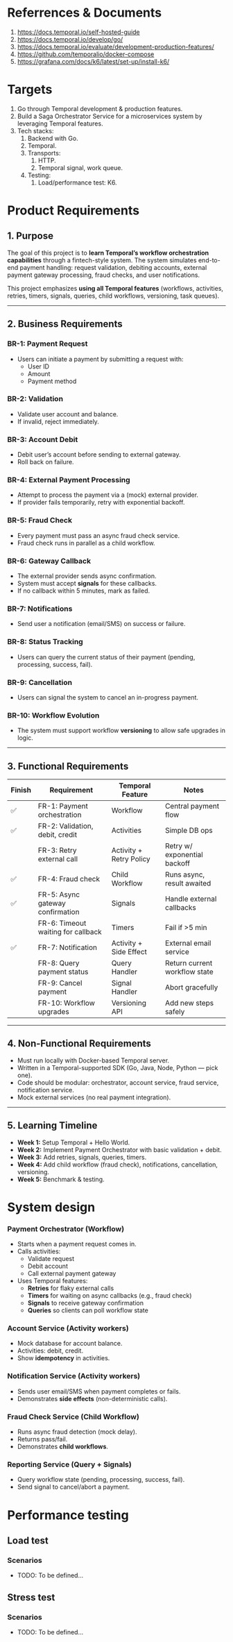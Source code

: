 # Referrences & Documents

1. https://docs.temporal.io/self-hosted-guide
2. https://docs.temporal.io/develop/go/
3. https://docs.temporal.io/evaluate/development-production-features/
4. https://github.com/temporalio/docker-compose
5. https://grafana.com/docs/k6/latest/set-up/install-k6/

# Targets

1. Go through Temporal development & production features.
2. Build a Saga Orchestrator Service for a microservices system by leveraging Temporal features.
3. Tech stacks:
   1. Backend with Go.
   2. Temporal.
   3. Transports:
      1. HTTP.
      2. Temporal signal, work queue.
   4. Testing:
      1. Load/performance test: K6.

# Product Requirements

## 1. Purpose

The goal of this project is to **learn Temporal’s workflow orchestration capabilities** through a fintech-style system. The system simulates end-to-end payment handling: request validation, debiting accounts, external payment gateway processing, fraud checks, and user notifications.

This project emphasizes **using all Temporal features** (workflows, activities, retries, timers, signals, queries, child workflows, versioning, task queues).

---

## 2. Business Requirements

### BR-1: Payment Request

- Users can initiate a payment by submitting a request with:
  - User ID
  - Amount
  - Payment method

### BR-2: Validation

- Validate user account and balance.
- If invalid, reject immediately.

### BR-3: Account Debit

- Debit user’s account before sending to external gateway.
- Roll back on failure.

### BR-4: External Payment Processing

- Attempt to process the payment via a (mock) external provider.
- If provider fails temporarily, retry with exponential backoff.

### BR-5: Fraud Check

- Every payment must pass an async fraud check service.
- Fraud check runs in parallel as a child workflow.

### BR-6: Gateway Callback

- The external provider sends async confirmation.
- System must accept **signals** for these callbacks.
- If no callback within 5 minutes, mark as failed.

### BR-7: Notifications

- Send user a notification (email/SMS) on success or failure.

### BR-8: Status Tracking

- Users can query the current status of their payment (pending, processing, success, fail).

### BR-9: Cancellation

- Users can signal the system to cancel an in-progress payment.

### BR-10: Workflow Evolution

- The system must support workflow **versioning** to allow safe upgrades in logic.

---

## 3. Functional Requirements

| Finish | Requirement                        | Temporal Feature        | Notes                         |
| ------ | ---------------------------------- | ----------------------- | ----------------------------- |
| ✅     | FR-1: Payment orchestration        | Workflow                | Central payment flow          |
| ✅     | FR-2: Validation, debit, credit    | Activities              | Simple DB ops                 |
|        | FR-3: Retry external call          | Activity + Retry Policy | Retry w/ exponential backoff  |
| ✅     | FR-4: Fraud check                  | Child Workflow          | Runs async, result awaited    |
| ✅     | FR-5: Async gateway confirmation   | Signals                 | Handle external callbacks     |
|        | FR-6: Timeout waiting for callback | Timers                  | Fail if >5 min                |
| ✅     | FR-7: Notification                 | Activity + Side Effect  | External email service        |
|        | FR-8: Query payment status         | Query Handler           | Return current workflow state |
|        | FR-9: Cancel payment               | Signal Handler          | Abort gracefully              |
|        | FR-10: Workflow upgrades           | Versioning API          | Add new steps safely          |

---

## 4. Non-Functional Requirements

- Must run locally with Docker-based Temporal server.
- Written in a Temporal-supported SDK (Go, Java, Node, Python — pick one).
- Code should be modular: orchestrator, account service, fraud service, notification service.
- Mock external services (no real payment integration).

---

## 5. Learning Timeline

- **Week 1:** Setup Temporal + Hello World.
- **Week 2:** Implement Payment Orchestrator with basic validation + debit.
- **Week 3:** Add retries, signals, queries, timers.
- **Week 4:** Add child workflow (fraud check), notifications, cancellation, versioning.
- **Week 5:** Benchmark & testing.

# System design

### **Payment Orchestrator (Workflow)**

- Starts when a payment request comes in.
- Calls activities:
  - Validate request
  - Debit account
  - Call external payment gateway
- Uses Temporal features:
  - **Retries** for flaky external calls
  - **Timers** for waiting on async callbacks (e.g., fraud check)
  - **Signals** to receive gateway confirmation
  - **Queries** so clients can poll workflow state

### **Account Service (Activity workers)**

- Mock database for account balance.
- Activities: debit, credit.
- Show **idempotency** in activities.

### **Notification Service (Activity workers)**

- Sends user email/SMS when payment completes or fails.
- Demonstrates **side effects** (non-deterministic calls).

### **Fraud Check Service (Child Workflow)**

- Runs async fraud detection (mock delay).
- Returns pass/fail.
- Demonstrates **child workflows**.

### **Reporting Service (Query + Signals)**

- Query workflow state (pending, processing, success, fail).
- Send signal to cancel/abort a payment.

# Performance testing

## Load test

### Scenarios

- TODO: To be defined...

## Stress test

### Scenarios

- TODO: To be defined...
